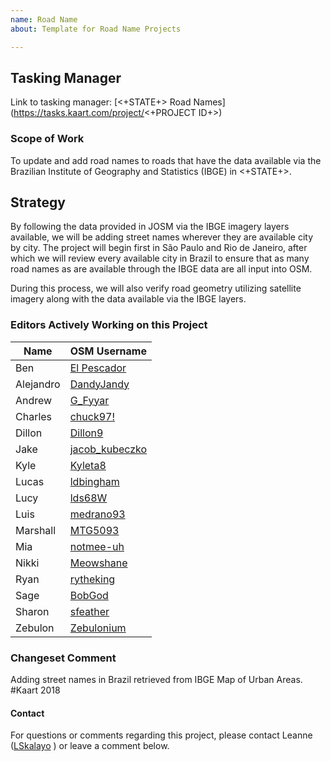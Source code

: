 ```yaml
---
name: Road Name
about: Template for Road Name Projects

---
```

## Tasking Manager
Link to tasking manager: [<+STATE+> Road Names](https://tasks.kaart.com/project/<+PROJECT ID+>)

### Scope of Work
To update and add road names to roads that have the data available via the Brazilian Institute of Geography and Statistics (IBGE) in <+STATE+>.

## Strategy
By following the data provided in JOSM via the IBGE imagery layers available, we will be adding street names wherever they are available city by city. The project will begin first in São Paulo and Rio de Janeiro, after which we will review every available city in Brazil to ensure that as many road names as are available through the IBGE data are all input into OSM.

During this process, we will also verify road geometry utilizing satellite imagery along with the data available via the IBGE layers.

### Editors Actively Working on this Project
| Name      | OSM Username                                                        |
|-----------|---------------------------------------------------------------------|
| Ben       | [El Pescador](https://www.openstreetmap.org/user/El%20Pescador)     |
| Alejandro | [DandyJandy](https://www.openstreetmap.org/user/DandyJandy)         |
| Andrew    | [G_Fyyar](https://www.openstreetmap.org/user/G_Fyyar)               |
| Charles   | [chuck97!](https://www.openstreetmap.org/user/chuck97!)             |
| Dillon    | [Dillon9](https://www.openstreetmap.org/user/Dillon9)               |
| Jake      | [jacob_kubeczko](https://www.openstreetmap.org/user/jacob_kubeczko) |
| Kyle      | [Kyleta8](https://www.openstreetmap.org/user/Kyleta8)               |
| Lucas     | [ldbingham](https://www.openstreetmap.org/user/ldbingham)           |
| Lucy      | [lds68W](https://www.openstreetmap.org/user/lds68W)                 |
| Luis      | [medrano93](https://www.openstreetmap.org/user/medrano93)           |
| Marshall  | [MTG5093](https://www.openstreetmap.org/user/MTG5093)               |
| Mia       | [notmee-uh](https://www.openstreetmap.org/user/notmee-uh)           |
| Nikki     | [Meowshane](https://www.openstreetmap.org/user/Meowshane)           |
| Ryan      | [rytheking](https://www.openstreetmap.org/user/rytheking)           |
| Sage      | [BobGod](https://www.openstreetmap.org/user/BobGod)                 |
| Sharon    | [sfeather](https://www.openstreetmap.org/user/sfeather)             |
| Zebulon   | [Zebulonium](https://www.openstreetmap.org/user/Zebulonium)         |

### Changeset Comment
Adding street names in Brazil retrieved from IBGE Map of Urban Areas. #Kaart 2018

#### Contact
For questions or comments regarding this project, please contact Leanne ([LSkalayo](https://www.openstreetmap.org/user/LSkalayo) ) or leave a comment below.
